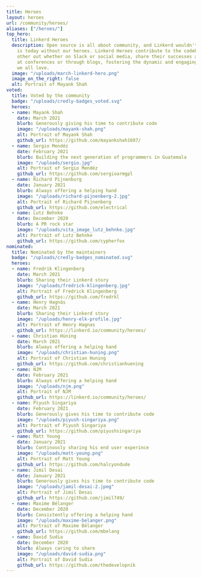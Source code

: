 ```yaml
---
title: Heroes
layout: heroes
url: /community/heroes/
aliases: ["/heroes/"]
top_hero:
  title: Linkerd Heroes
  description: Open source is all about community, and Linkerd wouldn't be what it
    is today without our heroes. Linkerd Heroes contribute to the codebase, help each
    other out whether on Slack or social media, share their successes and failures
    at conferences or through blogs, fostering the dynamic and engaging community
    we all love.
  image: "/uploads/march-linkerd-hero.png"
  image_on_the_right: false
  alt: Portrait of Mayank Shah
voted:
  title: Voted by the community
  badge: "/uploads/credly-badges_voted.svg"
  heroes:
  - name: Mayank Shah
    date: March 2021
    blurb: Generously giving his time to contribute code
    image: "/uploads/mayank-shah.png"
    alt: Portrait of Mayank Shah
    github_url: https://github.com/mayankshah1607/
  - name: Sergio Mendéz
    date: February 2021
    blurb: Building the next generation of programmers in Guatemala
    image: "/uploads/sergio.jpg"
    alt: Portrait of Sergio Mendéz
    github_url: https://github.com/sergioarmgpl
  - name: Richard Pijnenburg
    date: January 2021
    blurb: Always offering a helping hand
    image: "/uploads/richard-pijnenberg-2.jpg"
    alt: Portrait of Richard Pijnenberg
    github_url: https://github.com/electrical
  - name: Lutz Behnke
    date: December 2020
    blurb: A PR rock star
    image: "/uploads/vita_image_lutz_behnke.jpg"
    alt: Portrait of Lutz Behnke
    github_url: https://github.com/cypherfox
nominated:
  title: Nominated by the maintainers
  badge: "/uploads/credly-badges_nominated.svg"
  heroes:
  - name: Fredrik Klingenberg
    date: March 2021
    blurb: Sharing their Linkerd story
    image: "/uploads/fredrick-klingenberg.jpg"
    alt: Portrait of Fredrick Klingenberg
    github_url: https://github.com/fredrkl
  - name: Henry Hagnäs
    date: March 2021
    blurb: Sharing their Linkerd story
    image: "/uploads/henry-elk-profile.jpg"
    alt: Portrait of Henry Hagnas
    github_url: https://linkerd.io/community/heroes/
  - name: Christian Hüning
    date: March 2021
    blurb: Always offering a helping hand
    image: "/uploads/christian-huning.png"
    alt: Portrait of Christian Huning
    github_url: https://github.com/christianhuening
  - name: NJM
    date: February 2021
    blurb: Always offering a helping hand
    image: "/uploads/njm.png"
    alt: Portrait of NJM
    github_url: https://linkerd.io/community/heroes/
  - name: Piyush Singariya
    date: February 2021
    blurb: Generously gives his time to contribute code
    image: "/uploads/piyush-singariya.png"
    alt: Portrait of Piyush Singariya
    github_url: https://github.com/piyushsingariya
  - name: Matt Young
    date: January 2021
    blurb: Continously sharing his end user experince
    image: "/uploads/matt-young.png"
    alt: Portrait of Matt Young
    github_url: https://github.com/halcyondude
  - name: Jimil Desai
    date: January 2021
    blurb: Generously gives his time to contribute code
    image: "/uploads/jamil-desai-2.jpeg"
    alt: Portrait of Jimil Desai
    github_url: https://github.com/jimil749/
  - name: Maxime Bélanger
    date: December 2020
    blurb: Consistently offering a helping hand
    image: "/uploads/maxime-belanger.png"
    alt: Portrait of Maxime Bélanger
    github_url: https://github.com/mbelang
  - name: David Sudia
    date: December 2020
    blurb: Always caring to share
    image: "/uploads/david-sudia.png"
    alt: Portrait of David Sudia
    github_url: https://github.com/thedevelopnik
---
```


